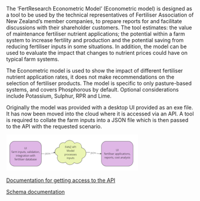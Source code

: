 <div>
  <p>The ‘FertResearch Econometric Model’ (Econometric model) is designed as a tool to be used by the technical representatives of Fertiliser Association of New Zealand’s member companies, to prepare reports for and facilitate discussions with their shareholder customers. The tool estimates: the value of maintenance fertiliser nutrient applications; the potential within a farm system to increase fertility and production and the potential saving from reducing fertiliser inputs in some situations. In addition, the model can be used to evaluate the impact that changes to nutrient prices could have on typical farm systems.</p>
<p>The Econometric model is used to show the impact of different fertiliser nutrient application rates, it does not make recommendations on the selection of fertiliser products. The model is specific to only pasture-based systems, and covers Phosphorous by default. Optional considerations include Potassium, Sulphur, RPR and Lime. </p>
</div>
<div>
  <p>Originally the model was provided with a desktop UI provided as an exe file. It has now been moved into the cloud where it is accessed via an API. A tool is required to collate the farm inputs into a JSON file which is then passed to the API with the requested scenario.</p>
</div>
 <div class="diagram" style="width: 70%;">
      <img src="images/diagram.PNG" alt="API diagram">      
  </div>
  <div>
    <p><a href="https://github.com/FANZ-Econometric/Econometric-documentation/tree/main/API%20Access">Documentation for getting access to the API</a></p>
    <p><a href="https://github.com/FANZ-Econometric/Econometric-documentation/tree/main/schema">Schema documentation</a></p>
  </div>
